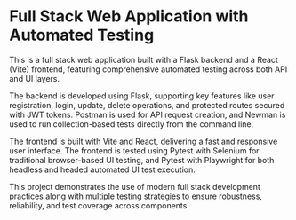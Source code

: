 # Full Stack Web Application with Automated Testing

This is a full stack web application built with a Flask backend and a React (Vite) frontend, featuring comprehensive automated testing across both API and UI layers.

The backend is developed using Flask, supporting key features like user registration, login, update, delete operations, and protected routes secured with JWT tokens. Postman is used for API request creation, and Newman is used to run collection-based tests directly from the command line.

The frontend is built with Vite and React, delivering a fast and responsive user interface. The frontend is tested using Pytest with Selenium for traditional browser-based UI testing, and Pytest with Playwright for both headless and headed automated UI test execution.

This project demonstrates the use of modern full stack development practices along with multiple testing strategies to ensure robustness, reliability, and test coverage across components.